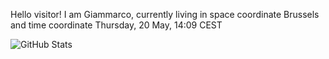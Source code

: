 Hello visitor! I am Giammarco, currently living in space coordinate Brussels and time coordinate Thursday, 20 May, 14:09 CEST

![GitHub Stats](https://github-readme-stats.vercel.app/api?username=grcasanova)
